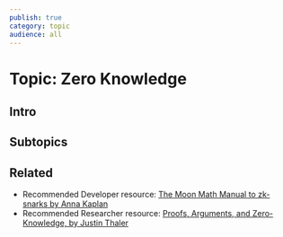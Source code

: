 ```yaml
---
publish: true
category: topic
audience: all
---
```

# Topic: Zero Knowledge
## Intro

## Subtopics

## Related
- Recommended Developer resource: [The Moon Math Manual to zk-snarks by Anna Kaplan](https://raw.githubusercontent.com/LeastAuthority/moonmath-manual/main/main-moonmath.pdf)
- Recommended Researcher resource: [Proofs, Arguments, and Zero-Knowledge, by Justin Thaler](https://people.cs.georgetown.edu/jthaler/ProofsArgsAndZK.pdf)